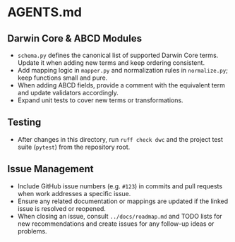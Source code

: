 # AGENTS.md

## Darwin Core & ABCD Modules
- `schema.py` defines the canonical list of supported Darwin Core terms. Update it when adding new terms and keep ordering consistent.
- Add mapping logic in `mapper.py` and normalization rules in `normalize.py`; keep functions small and pure.
- When adding ABCD fields, provide a comment with the equivalent term and update validators accordingly.
- Expand unit tests to cover new terms or transformations.

## Testing
- After changes in this directory, run `ruff check dwc` and the project test suite (`pytest`) from the repository root.

## Issue Management
- Include GitHub issue numbers (e.g. `#123`) in commits and pull requests when work addresses a specific issue.
- Ensure any related documentation or mappings are updated if the linked issue is resolved or reopened.
- When closing an issue, consult `../docs/roadmap.md` and TODO lists for new recommendations and create issues for any follow-up ideas or problems.
